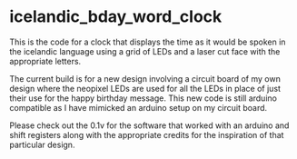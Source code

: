 icelandic_bday_word_clock
=========================

This is the code for a clock that displays the time as it would be spoken in the icelandic language using a grid of LEDs and a laser cut face with the appropriate letters.

The current build is for a new design involving a circuit board of my own design where the neopixel LEDs are used for all the LEDs in place of just their use for the happy birthday message. This new code is still arduino compatible as I have mimicked an arduino setup on my circuit board.

Please check out the 0.1v for the software that worked with an arduino and shift registers along with the appropriate credits for the inspiration of that particular design.
